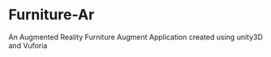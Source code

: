 # Furniture-Ar
An Augmented Reality Furniture Augment Application created using unity3D and Vuforia
